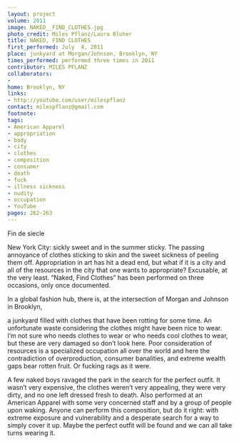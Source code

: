 ```yaml
---
layout: project
volume: 2011
image: NAKED__FIND_CLOTHES.jpg
photo_credit: Miles Pflanz/Laura Bluher
title: NAKED, FIND CLOTHES
first_performed: July  4, 2011
place: junkyard at Morgan/Johnson, Brooklyn, NY
times_performed: performed three times in 2011
contributor: MILES PFLANZ
collaborators:
- 
home: Brooklyn, NY
links:
- http://youtube.com/user/milespflanz
contact: milespflanz@gmail.com
footnote: 
tags:
- American Apparel
- appropriation
- body
- city
- clothes
- composition
- consumer
- death
- fuck
- illness sickness
- nudity
- occupation
- YouTube
pages: 262-263
---
```


Fin de siecle 

New York City: sickly sweet and in the summer sticky. The passing annoyance of clothes sticking to skin and the sweet sickness of peeling them off. Appropriation in art has hit a dead end, but what if it is a city and all of the resources in the city that one wants to appropriate? Excusable, at the very least. “Naked, Find Clothes” has been performed on three occasions, only once documented. 

In a global fashion hub, there is, at the intersection of Morgan and Johnson in Brooklyn,

a junkyard filled with clothes that have been rotting for some time. An unfortunate waste considering the clothes might have been nice to wear. I’m not sure who needs clothes to wear or who needs cool clothes to wear, but these are very damaged so don’t look here. Poor consideration of resources is a specialized occupation all over the world and here the contradiction of overproduction, consumer banalities, and extreme wealth gaps bear rotten fruit. Or fucking rags as it were. 

A few naked boys ravaged the park in the search for the perfect outfit. It wasn’t very expensive, the clothes weren’t very appealing, they were very dirty, and no one left dressed fresh to death. Also performed at an American Apparel with some very concerned staff and by a group of people upon waking. Anyone can perform this composition, but do it right: with extreme exposure and vulnerability and a desperate search for a way to simply cover it up. Maybe the perfect outfit will be found and we can all take turns wearing it.
